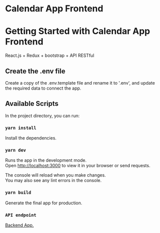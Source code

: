 # Calendar App Frontend

# Getting Started with Calendar App Frontend

React.js + Redux + bootstrap + API RESTful

## Create the .env file

Create a copy of the .env.template file and rename it to '.env', and update the required data to connect the app.

## Available Scripts

In the project directory, you can run:

### `yarn install`

Install the dependencies.

### `yarn dev`

Runs the app in the development mode.\
Open [http://localhost:3000](http://localhost:3000) to view it in your browser or send requests.

The console will reload when you make changes.\
You may also see any lint errors in the console.

### `yarn build`

Generate the final app for production.

### `API endpoint`

[Backend App.](https://github.com/elvis-tec/Calendar-App-Backend)